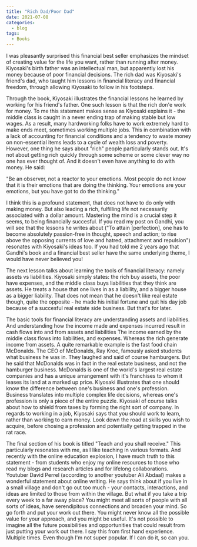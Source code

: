 ```yaml
---
title: "Rich Dad/Poor Dad"
date: 2021-07-08
categories:
  - blog
tags:
  - Books
---
```


I was pleasantly surprised this financial best seller emphasizes the mindset of creating value for the life you want,
rather than running after money. Kiyosaki's birth father was an intellectual man, but apparently lost his money because of poor financial
decisions. The rich dad was Kiyosaki's friend's dad, who taught him lessons in financial literacy and financial freedom, through allowing Kiyosaki
to follow in his footsteps.

Through the book, Kiyosaki illustrates the financial lessons he learned by working for his friend's father. One such lesson is that the rich don'e work for money.
To me this statement makes sense as Kiyosaki explains it - the middle class is caught in a never ending trap of making stable but low wages. As a result,
many hardworking folks have to work extremely hard to make ends meet, sometimes working multiple jobs. This in combination with a lack of accounting for
financial conditions and a tendency to waste money on non-essential items leads to a cycle of wealth loss and poverty. However, one thing he says about "rich"
people particularly stands out. It's not about getting rich quickly through some scheme or some clever way no one has ever thought of. And it doesn't even
have anything to do with money. He said:

"Be an observer, not a reactor to your emotions. Most people do not know that it is their emotions that are doing the thinking. Your emotions are
your emotions, but you have got to do the thinking."

I think this is a profound statement, that does not have to do only with making money. But also leading a rich, fulfilling life not necessarily associated
with a dollar amount. Mastering the mind is a crucial step it seems, to being financially succesful. If you read my post on Gandhi, you will see that the lessons
he writes about ("To attain [perfection], one has to become absolutely passion-free in thought, speech and action; to rise above the opposing currents of love and hatred, attachment and repulsion")
resonates with Kiyosaki's ideas too. If you had told me 2 years ago that Gandhi's book and a financial best seller
have the same underlying theme, I would have never believed you!

The next lesson talks about learning the tools of financial literacy: namely assets vs liabilities. Kiyosaki simply states: the rich buy assets, the poor have expenses,
and the middle class buys liabilities that they think are assets. He treats a house that one lives in as a liability, and a bigger house as a bigger liability. That
does not mean that he doesn't like real estate though, quite the opposite - he made his initial fortune and quit his day job because of a succesful real estate side
business. But that's for later.

The basic tools for financial literacy are understanding assets and liabilities. And understanding how the income made and expenses incurred result in cash flows into and
from assets and liabilities The income earned by the middle class flows into liabilities, and expenses. Whereas the rich generate income from assets. A quite remarkable
example is the fast food chain McDonalds. The CEO of McDonalds, Ray Kroc, famously asked students what business he was in. They laughed and said of course hamburgers.
But he said that McDonalds was in fact in the real estate business, and not the hamburger business. McDonalds is one of the world's largest real estate companies and
has a unique arrangement with it's franchises to whom it leases its land at a marked up price. Kiyosaki illustrates that one should know the difference between
one's business and one's profession. Business translates into multiple complex life decisions, whereas one's profession is only a piece of the entire puzzle. Kiyosaki
of course talks about how to shield from taxes by forming the right sort of company. In regards to working in a job, Kiyosaki says that you should work to learn, rather than working to earn money. Look down the road at skills you wish to acquire, before chosing a profession and potentially getting
trapped in the rat race.

The final section of his book is titled "Teach and you shall receive." This particularly resonates with me, as I like teaching in various formats. And recently with the online
education explosion, I have much truth to this statement - from students who enjoy my online resources to those who read my blogs and research articles and for lifelong
collaborations. Youtuber David Perrel (according to another youtuber Ali Abdaal) makes a wonderful statement about online writing. He says think about if you live in a small
village and don't go out too much - your contacts, interactions, and ideas are limited to those from within the village. But what if you take a trip every week to a far away place?
You might meet all sorts of people with all sorts of ideas, have serendipitous connections and broaden your mind. So go forth and put your work out there.
You might never know all the possible value for your approach, and you might be useful. It's not possible to imagine all the future possibilities and opportunities
that could result from just putting your work out there. I say this from first hand experience. Multiple times. Even though I'm not super popular. If I can do it, so can you.
